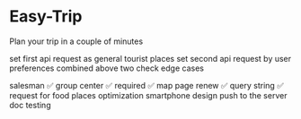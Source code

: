 # Easy-Trip
Plan your trip in a couple of minutes 


set first api request as general tourist places 
set second api request by user preferences 
combined above two 
check edge cases 



salesman ✅
group center ✅
required ✅
map page renew ✅
query string ✅
request for food places optimization
smartphone design
push to the server
doc
testing